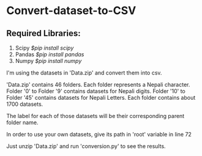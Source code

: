 # Convert-dataset-to-CSV

## Required Libraries:
1. Scipy *$pip install scipy*
2. Pandas *$pip install pandas*
3. Numpy *$pip install numpy*   
   
I'm using the datasets in 'Data.zip' and convert them into csv.   
   
'Data.zip' contains 46 folders. Each folder represents a Nepali character. Folder '0' to Folder '9' contains datasets for Nepali digits. Folder '10' to Folder '45' contains datasets for Nepali Letters. Each folder contains about 1700 datasets.   
   
The label for each of those datasets will be their corresponding parent folder name.   
   
In order to use your own datasets, give its path in 'root' variable in line 72   
   
Just unzip 'Data.zip' and run 'conversion.py' to see the results.